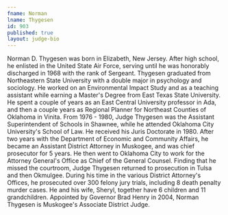 ```yaml
---
fname: Norman
lname: Thygesen
id: 903
published: true
layout: judge-bio
---
```

Norman D. Thygesen was born in Elizabeth, New Jersey. After high school,
he enlisted in the United State Air Force, serving until he was
honorably discharged in 1968 with the rank of Sergeant. Thygesen
graduated from Northeastern State University with a double major in
psychology and sociology. He worked on an Environmental Impact Study and
as a teaching assistant while earning a Master's Degree from East Texas
State University. He spent a couple of years as an East Central
University professor in Ada, and then a couple years as Regional Planner
for Northeast Counties of Oklahoma in Vinita. From 1976 - 1980, Judge
Thygesen was the Assistant Superintendent of Schools in Shawnee, while
he attended Oklahoma City University's School of Law. He received his
Juris Doctorate in 1980. After two years with the Department of Economic
and Community Affairs, he became an Assistant District Attorney in
Muskogee, and was chief prosecutor for 5 years. He then went to Oklahoma
City to work for the Attorney General's Office as Chief of the General
Counsel. Finding that he missed the courtroom, Judge Thygesen returned
to prosecution in Tulsa and then Okmulgee. During his time in the
various District Attorney's Offices, he prosecuted over 300 felony jury
trials, including 8 death penalty murder cases. He and his wife, Sheryl,
together have 6 children and 11 grandchildren. Appointed by Governor
Brad Henry in 2004, Norman Thygesen is Muskogee's Associate District
Judge.
